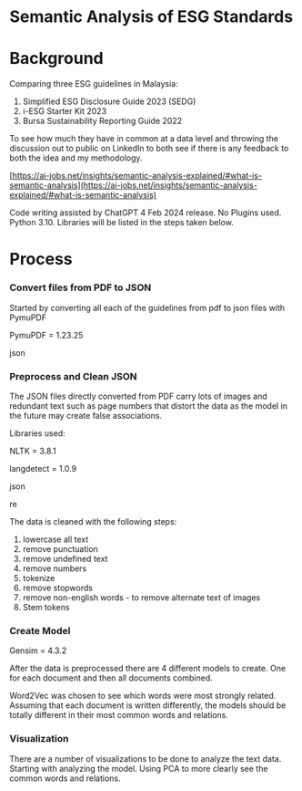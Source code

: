 # Semantic Analysis of ESG Standards

# Background

Comparing three ESG guidelines in Malaysia:

1. Simplified ESG Disclosure Guide 2023 (SEDG)
2. i-ESG Starter Kit 2023
3. Bursa Sustainability Reporting Guide 2022

To see how much they have in common at a data level and throwing the discussion out to public on LinkedIn to both see if there is any feedback to both the idea and my methodology. 

[https://ai-jobs.net/insights/semantic-analysis-explained/#what-is-semantic-analysis](https://ai-jobs.net/insights/semantic-analysis-explained/#what-is-semantic-analysis)

Code writing assisted by ChatGPT 4 Feb 2024 release. No Plugins used. Python 3.10. Libraries will be listed in the steps taken below.

# Process

### Convert files from PDF to JSON

Started by converting all each of the guidelines from pdf to json files with PymuPDF

PymuPDF = 1.23.25

json

### Preprocess and Clean JSON

The JSON files directly converted from PDF carry lots of images and redundant text such as page numbers that distort the data as the model in the future may create false associations. 

Libraries used: 

NLTK = 3.8.1

langdetect = 1.0.9

json

re

The data is cleaned with the following steps:

1. lowercase all text
2. remove punctuation 
3. remove undefined text
4. remove numbers 
5. tokenize
6. remove stopwords
7. remove non-english words - to remove alternate text of images
8. Stem tokens

### Create Model

Gensim = 4.3.2

After the data is preprocessed there are 4 different models to create. One for each document and then all documents combined.

Word2Vec was chosen to see which words were most strongly related. Assuming that each document is written differently, the models should be totally different in their most common words and relations. 

### Visualization

There are a number of visualizations to be done to analyze the text data. Starting with analyzing the model. Using PCA to more clearly see the common words and relations.
